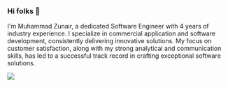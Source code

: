 ### Hi folks 👋

<!--
**zunair-dev/zunair-dev** is a ✨ _special_ ✨ repository because its `README.md` (this file) appears on your GitHub profile.

Here are some ideas to get you started:

- 🔭 I’m currently working on ...
- 🌱 I’m currently learning ...
- 👯 I’m looking to collaborate on ...
- 🤔 I’m looking for help with ...
- 💬 Ask me about ...
- 📫 How to reach me: ...
- 😄 Pronouns: ...
- ⚡ Fun fact: ...
-->
I'm Muhammad Zunair, a dedicated Software Engineer with 4 years of industry experience. I specialize in commercial application and software development, consistently delivering innovative solutions. My focus on customer satisfaction, along with my strong analytical and communication skills, has led to a successful track record in crafting exceptional software solutions.

![](https://komarev.com/ghpvc/?username=your-github-username&style=for-the-badge&label=PROFILE+VISITS)

